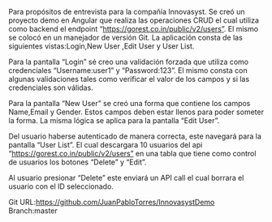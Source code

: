 Para propósitos de entrevista para la compañía Innovasyst. Se creó un proyecto demo en Angular que realiza las operaciones CRUD el cual utiliza como backend el endpoint “https://gorest.co.in/public/v2/users”. El mismo se colocó en un manejador de versión Git. La aplicación consta de las siguientes vistas:Login,New User ,Edit User y User List. 

Para la pantalla “Login” sé creo una validación  forzada que utiliza como credenciales “Username:user1” y “Password:123”. El mismo consta con algunas validaciones tales como verificar el valor de los campos y si las credenciales son válidas.

Para la pantalla “New User” se creó una forma que contiene los campos Name,Email y Gender. Estos campos deben estar llenos para poder someter la forma. La misma lógica se aplica para la pantalla “Edit User”.

Del usuario haberse autenticado de manera correcta, este navegará para la pantalla “User List”. El cual descargara 10 usuarios del api “https://gorest.co.in/public/v2/users” en una tabla que tiene como control de usuarios los botones “Delete” y “Edit”.

Al usuario presionar “Delete” este enviará un API call el cual borrara el usuario con el ID seleccionado.

Git URL:https://github.com/JuanPabloTorres/InnovasystDemo
Branch:master


